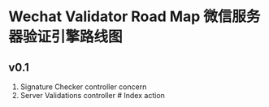 # Wechat Validator Road Map 微信服务器验证引擎路线图

## v0.1

1. Signature Checker controller concern
2. Server Validations controller # Index action

